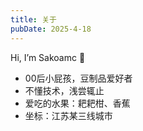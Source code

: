 ```yaml
---
title: 关于
pubDate: 2025-4-18
---
```

Hi, I’m Sakoamc 👋


- 00后小屁孩，豆制品爱好者  
- 不懂技术，浅尝辄止  
- 爱吃的水果：耙耙柑、香蕉  
- 坐标：江苏某三线城市


